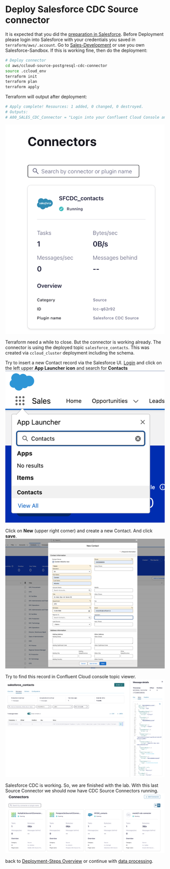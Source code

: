 # Deploy Salesforce CDC Source connector

It is expected that you did the [preparation in Salesforce](setup_salesforce.md).
Before Deployment please login into Salesforce with your credentials you saved in `terraform/aws/.account`. Go to [Sales-Development](https://confluent-1b-dev-ed.develop.my.salesforce.com) or use you own Salesforce-Sandbox. If this is working fine, then do the deployment:

```bash
# Deploy connector
cd aws/ccloud-source-postgresql-cdc-connector
source .ccloud_env
terraform init
terraform plan
terraform apply
```

Terraform will output after deployment:

```bash
# Apply complete! Resources: 1 added, 0 changed, 0 destroyed.
# Outputs:
# A00_SALES_CDC_Connector = "Login into your Confluent Cloud Console and check in your cluster if Salesforce CDC Source Connector is running"
```

![salesforce connector is running](img/salesforce_connector.png)

Terraform need a while to close. But the connector is working already.
The connector is using the deployed topic `salesforce_contacts`. This was created via `ccloud_cluster` deployment including the schema.

Try to insert a new Contact record via the Salesforce UI. [Login](https://login.salesforce.com/) and click on the left upper **App Launcher icon** and search for **Contacts**
![salesforce Contacts](img/salesforce_find_contacts.png)

Click on **New** (upper right corner) and create a new Contact. And click **save**.
![salesforce new Contacts](img/salesforce_new_contacts.png)

Try to find this record in Confluent Cloud console topic viewer.
![salesforce change Topic](img/salesforce_change_topic_insert.png)

Salesforce CDC is working. So, we are finished with the lab.
With this last Source Connector we should now have  CDC Source Connectors running.
![all CDC Connector](img/all_cdc_connectors.png)

back to [Deployment-Steps Overview](../README.MD) or continue with [data processing](../dataprocessingREADME.md).